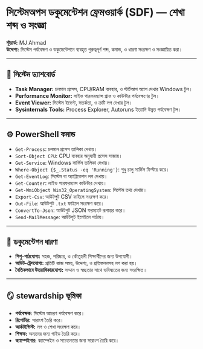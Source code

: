 # সিস্টেমঅপস ডকুমেন্টেশন ফ্রেমওয়ার্ক (SDF) — শেখা শব্দ ও সংজ্ঞা

**স্টুয়ার্ড:** MJ Ahmad  
**উদ্দেশ্য:** সিস্টেম পর্যবেক্ষণ ও ডকুমেন্টেশনে ব্যবহৃত গুরুত্বপূর্ণ শব্দ, কমান্ড, ও ধারণা সংরক্ষণ ও সংজ্ঞায়িত করা।

---

## 🧠 সিস্টেম ড্যাশবোর্ড

- **Task Manager:** চলমান প্রসেস, CPU/RAM ব্যবহার, ও স্টার্টআপ অ্যাপ দেখার Windows টুল।
- **Performance Monitor:** লাইভ পারফরম্যান্স গ্রাফ ও কাউন্টার পর্যবেক্ষণের টুল।
- **Event Viewer:** সিস্টেম ইভেন্ট, সতর্কতা, ও ত্রুটি লগ দেখার টুল।
- **Sysinternals Tools:** Process Explorer, Autoruns ইত্যাদি উন্নত পর্যবেক্ষণ টুল।

---

## ⚙️ PowerShell কমান্ড

- `Get-Process`: চলমান প্রসেস তালিকা দেখায়।
- `Sort-Object CPU`: CPU ব্যবহার অনুযায়ী প্রসেস সাজায়।
- `Get-Service`: Windows সার্ভিস তালিকা দেখায়।
- `Where-Object {$_.Status -eq 'Running'}`: শুধু চালু সার্ভিস ফিল্টার করে।
- `Get-EventLog`: সিস্টেম বা অ্যাপ্লিকেশন লগ দেখায়।
- `Get-Counter`: লাইভ পারফরম্যান্স কাউন্টার দেখায়।
- `Get-WmiObject Win32_OperatingSystem`: সিস্টেম তথ্য দেখায়।
- `Export-Csv`: আউটপুট CSV ফাইলে সংরক্ষণ করে।
- `Out-File`: আউটপুট `.txt` ফাইলে সংরক্ষণ করে।
- `ConvertTo-Json`: আউটপুট JSON ফরম্যাটে রূপান্তর করে।
- `Send-MailMessage`: আউটপুট ইমেইলে পাঠায়।

---

## 📁 ডকুমেন্টেশন ধারণা

- **শিশু-পাঠযোগ্য:** সহজ, পরিষ্কার, ও কৌতূহলী শিক্ষার্থীদের জন্য উপযোগী।
- **অডিট-ট্রেসযোগ্য:** প্রতিটি কাজ সময়, উদ্দেশ্য, ও প্রতিফলনসহ লগ করা হয়।
- **নৈতিকভাবে উত্তরাধিকারযোগ্য:** সম্মান ও স্বচ্ছতার সাথে ভবিষ্যতের জন্য সংরক্ষিত।

---

## 🪞 stewardship ভূমিকা

- **পর্যবেক্ষক:** সিস্টেম আচরণ পর্যবেক্ষণ করে।
- **রিপোর্টার:** সারাংশ তৈরি করে।
- **আর্কাইভিস্ট:** লগ ও শেখা সংরক্ষণ করে।
- **শিক্ষক:** অন্যদের জন্য গাইড তৈরি করে।
- **ক্যাম্পেইনার:** ক্যাম্পেইন ও সচেতনতার জন্য সারাংশ তৈরি করে।


